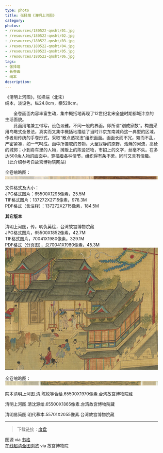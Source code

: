 ```yaml
---
type: photo
title: 张择端《清明上河图》
category: 
photos:
- /resources/180522-qmsht/01.jpg
- /resources/180522-qmsht/02.jpg
- /resources/180522-qmsht/03.jpg
- /resources/180522-qmsht/04.jpg
- /resources/180522-qmsht/05.jpg
- /resources/180522-qmsht/06.jpg
tags: 
- 张择端
- 长卷画
- 绢本
description: 
---
```




《清明上河图》，张择端（北宋）  
绢本，淡设色，纵24.8cm，横528cm。  

　　全卷画面内容丰富生动，集中概括地再现了12世纪北宋全盛时期都城汴京的生活面貌。  
　　此画用笔兼工带写，设色淡雅，不同一般的界画，即所谓&ldquo;别成家数&rdquo;。构图采用鸟瞰式全景法，真实而又集中概括地描绘了当时汴京东南城角这一典型的区域。作者用传统的手卷形式，采取&ldquo;散点透视法&rdquo;组织画面。画面长而不冗，繁而不乱，严密紧凑，如一气呵成。画中所摄取的景物，大至寂静的原野，浩瀚的河流，高耸的城郭；小到舟车里的人物，摊贩上的陈设货物，市招上的文字，丝毫不失。在多达500余人物的画面中，穿插着各种情节，组织得有条不紊，同时又具有情趣。（此介绍参考自故宫博物院网站） 

全卷缩略图：  
![](/resources/180522-qmsht/10.jpg)

文件格式及大小：  
JPG格式图片：65500X1295像素，25.5M  
TIF格式图片：137272X2715像素，978.3M  
PDF格式（含注释）：137272X2715像素，184.5M



**其它版本**

清明上河图，传，明仇英绘，台湾故宫博物院藏  
JPG格式图片，65500X1852像素，42.7M  
TIF格式图片，70041X1980像素，329.1M  
PDF格式（分页图），总70041X1980像素，45.3M  
![](/resources/180522-qmsht/mcy-01.jpg)  

全卷缩略图：  
![](/resources/180522-qmsht/mcy-slt.jpg)  

院本清明上河图.清.陈枚等合绘.65500X1970像素.台湾故宫博物院藏  

清明上河图.清沈源绘.65500X1865像素.台湾故宫博物院藏  

清明易简图.明代摹本.55701X2055像素.台湾故宫博物院藏  


---


> 下载链接：[度盘](https://pan.baidu.com/s/1qeuXzk2uzu4Owf-MYIMfww)


图源 via [书格](https://shuge.org/)  
[在线超清全图浏览](http://minghuaji.dpm.org.cn/details.php?pic=592d80e225aac624977fee2e19452c1f) via 故宫博物院  


